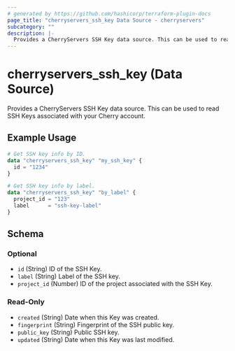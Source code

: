 ```yaml
---
# generated by https://github.com/hashicorp/terraform-plugin-docs
page_title: "cherryservers_ssh_key Data Source - cherryservers"
subcategory: ""
description: |-
  Provides a CherryServers SSH Key data source. This can be used to read SSH Keys associated with your Cherry account.
---
```


# cherryservers_ssh_key (Data Source)

Provides a CherryServers SSH Key data source. This can be used to read SSH Keys associated with your Cherry account.

## Example Usage

```terraform
# Get SSH key info by ID.
data "cherryservers_ssh_key" "my_ssh_key" {
  id = "1234"
}

# Get SSH key info by label.
data "cherryservers_ssh_key" "by_label" {
  project_id = "123"
  label      = "ssh-key-label"
}
```

<!-- schema generated by tfplugindocs -->
## Schema

### Optional

- `id` (String) ID of the SSH Key.
- `label` (String) Label of the SSH key.
- `project_id` (Number) ID of the project associated with the SSH Key.

### Read-Only

- `created` (String) Date when this Key was created.
- `fingerprint` (String) Fingerprint of the SSH public key.
- `public_key` (String) Public SSH key.
- `updated` (String) Date when this Key was last modified.
